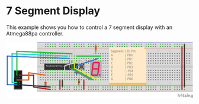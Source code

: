# 7 Segment Display

This example shows you how to control a 7 segment display with an Atmega88pa controller.

![Setup](segments.png)
